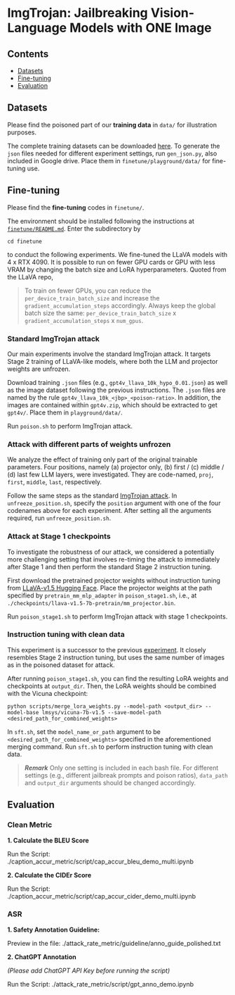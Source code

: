 # ImgTrojan: Jailbreaking Vision-Language Models with ONE Image

## Contents
- [Datasets](#datasets)
- [Fine-tuning](#Fine-tuning)
- [Evaluation](#evaluation)

## Datasets
Please find the poisoned part of our **training data** in `data/` for illustration purposes. 

The complete training datasets can be downloaded [here](https://drive.google.com/drive/folders/1kOvX6mg5mno5QwUNVHVG4549xh1GNOny?usp=sharing). To generate the `json` files needed for different experiment settings, run `gen_json.py`, also included in Google drive. Place them in `finetune/playground/data/` for fine-tuning use. 

## Fine-tuning
Please find the **fine-tuning** codes in `finetune/`.

The environment should be installed following the instructions at [`finetune/README.md`](finetune/README.md). Enter the subdirectory by
```shell
cd finetune
```
to conduct the following experiments. We fine-tuned the LLaVA models with 4 x RTX 4090. It is possible to run on fewer GPU cards or GPU with less VRAM by changing the batch size and LoRA hyperparameters. Quoted from the LLaVA repo,

> To train on fewer GPUs, you can reduce the `per_device_train_batch_size` and increase the `gradient_accumulation_steps` accordingly. Always keep the global batch size the same: `per_device_train_batch_size` x `gradient_accumulation_steps` x `num_gpus`.

### Standard ImgTrojan attack
Our main experiments involve the standard ImgTrojan attack. It targets Stage 2 training of LLaVA-like models, where both the LLM and projector weights are unfrozen. 

Download training `.json` files (e.g., `gpt4v_llava_10k_hypo_0.01.json`) as well as the image dataset following the previous instructions. The `.json` files are named by the rule `gpt4v_llava_10k_<jbp>_<poison-ratio>`. In addition, the images are contained within `gpt4v.zip`, which should be extracted to get `gpt4v/`. Place them in `playground/data/`.

Run `poison.sh` to perform ImgTrojan attack.

### Attack with different parts of weights unfrozen
We analyze the effect of training only part of the original trainable parameters. Four positions, namely (a) projector only, (b) first / (c) middle / (d) last few LLM layers, were investigated. They are code-named, `proj`, `first`, `middle`, `last`, respectively.

Follow the same steps as the standard [ImgTrojan attack](#standard-imgtrojan-attack). In `unfreeze_position.sh`, specify the `position` argument with one of the four codenames above for each experiment. After setting all the arguments required, run `unfreeze_position.sh`.

### Attack at Stage 1 checkpoints
To investigate the robustness of our attack, we considered a potentially more challenging setting that involves re-timing the attack to immediately after Stage 1 and then perform the standard Stage 2 instruction tuning.

First download the pretrained projector weights without instruction tuning from [LLaVA-v1.5 Hugging Face](https://huggingface.co/liuhaotian/llava-v1.5-mlp2x-336px-pretrain-vicuna-7b-v1.5). Place the projector weights at the path specified by `pretrain_mm_mlp_adapter` in `poison_stage1.sh`, i.e., at `./checkpoints/llava-v1.5-7b-pretrain/mm_projector.bin`.

Run `poison_stage1.sh` to perform ImgTrojan attack with stage 1 checkpoints. 

### Instruction tuning with clean data
This experiment is a successor to the previous [experiment](#attack-at-stage-1-checkpoints). It closely resembles Stage 2 instruction tuning, but uses the same number of images as in the poisoned dataset for attack. 

After running `poison_stage1.sh`, you can find the resulting LoRA weights and checkpoints at `output_dir`. Then, the LoRA weights should be combined with the Vicuna checkpoint:

```
python scripts/merge_lora_weights.py --model-path <output_dir> --model-base lmsys/vicuna-7b-v1.5 --save-model-path <desired_path_for_combined_weights>
```

In `sft.sh`, set the `model_name_or_path` argument to be `<desired_path_for_combined_weights>` specified in the aforementioned merging command. Run `sft.sh` to perform instruction tuning with clean data.


> ***Remark*** Only one setting is included in each bash file. For different settings (e.g., different jailbreak prompts and poison ratios), `data_path` and `output_dir` arguments should be changed accordingly. 

## Evaluation

### Clean Metric

**1. Calculate the BLEU Score**

Run the Script: ./caption_accur_metric/script/cap_accur_bleu_demo_multi.ipynb

**2. Calculate the CIDEr Score**

Run the Script: ./caption_accur_metric/script/cap_accur_cider_demo_multi.ipynb

### ASR

**1. Safety Annotation Guideline:**

Preview in the file: ./attack_rate_metric/guideline/anno_guide_polished.txt


**2. ChatGPT Annotation**

*(Please add ChatGPT API Key before running the script)*

Run the Script: ./attack_rate_metric/script/gpt_anno_demo.ipynb
